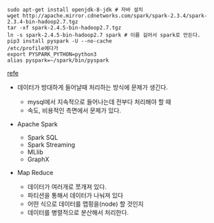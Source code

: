 ```
sudo apt-get install openjdk-8-jdk # 자바 설치
wget http://apache.mirror.cdnetworks.com/spark/spark-2.3.4/spark-2.3.4-bin-hadoop2.7.tgz
tar -xf spark-2.4.5-bin-hadoop2.7.tgz
ln -s spark-2.4.5-bin-hadoop2.7 spark # 이름 길어서 spark로 만든다.
pip3 install pyspark -U --no-cache
/etc/profile에다가
export PYSPARK_PYTHON=python3
alias pyspark=~/spark/bin/pyspark
```
[refe](https://m.blog.naver.com/PostView.nhn?blogId=semtul79&logNo=221489908486&proxyReferer=https%3A%2F%2Fwww.google.com%2F)
- 데이터가 방대하게 들어날때 처리하는 방식에 문제가 생긴다.
    - mysql에서 지속적으로 들어나는데 전부다 처리해야 할 때
    - 속도, 비용적인 측면에서 문제가 있다.

- Apache Spark
    - Spark SQL
    - Spark Streaming
    - MLlib
    - GraphX
- Map Reduce
    - 데이터가 여러개로 쪼개져 있다.
    - 파티션을 통해서 데이터가 나눠져 있다
    - 어떤 식으로 데이터를 맵핑을(node) 할 것인지
    - 데이터를 병렬적으로 분산해서 처리한다.